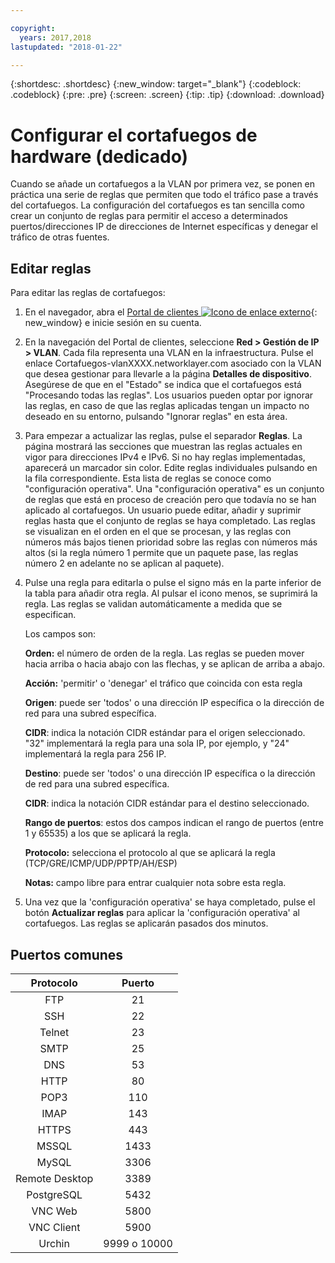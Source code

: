 ```yaml
---

copyright:
  years: 2017,2018
lastupdated: "2018-01-22"

---
```


{:shortdesc: .shortdesc}
{:new_window: target="_blank"}
{:codeblock: .codeblock}
{:pre: .pre}
{:screen: .screen}
{:tip: .tip}
{:download: .download}

# Configurar el cortafuegos de hardware (dedicado)

Cuando se añade un cortafuegos a la VLAN por primera vez, se ponen en práctica una serie de reglas que permiten que todo el tráfico pase a través del cortafuegos. La configuración del cortafuegos es tan sencilla como crear un conjunto de reglas para permitir el acceso a determinados puertos/direcciones IP de direcciones de Internet específicas y denegar el tráfico de otras fuentes.

## Editar reglas

Para editar las reglas de cortafuegos:

1. En el navegador, abra el [Portal de clientes ![Icono de enlace externo](../../icons/launch-glyph.svg "Icono ce enlace externo")](https://control.softlayer.com/){: new_window} e inicie sesión en su cuenta.
2. En la navegación del Portal de clientes, seleccione **Red > Gestión de IP > VLAN**. Cada fila representa una VLAN en la infraestructura.  Pulse el enlace Cortafuegos-vlanXXXX.networklayer.com asociado con la VLAN que desea gestionar para llevarle a la página **Detalles de dispositivo**. Asegúrese de que en el "Estado" se indica que el cortafuegos está "Procesando todas las reglas".  Los usuarios pueden optar por ignorar las reglas, en caso de que las reglas aplicadas tengan un impacto no deseado en su entorno, pulsando "Ignorar reglas" en esta área.
3. Para empezar a actualizar las reglas, pulse el separador **Reglas**. La página mostrará las secciones que muestran las reglas actuales en vigor para direcciones IPv4 e IPv6.  Si no hay reglas implementadas, aparecerá un marcador sin color.  Edite reglas individuales pulsando en la fila correspondiente.  Esta lista de reglas se conoce como "configuración operativa". Una "configuración operativa" es un conjunto de reglas que está en proceso de creación pero que todavía no se han aplicado al cortafuegos. Un usuario puede editar, añadir y suprimir reglas hasta que el conjunto de reglas se haya completado.  Las reglas se visualizan en el orden en el que se procesan, y las reglas con números más bajos tienen prioridad sobre las reglas con números más altos (si la regla número 1 permite que un paquete pase, las reglas número 2 en adelante no se aplican al paquete).
4. Pulse una regla para editarla o pulse el signo más en la parte inferior de la tabla para añadir otra regla. Al pulsar el icono menos, se suprimirá la regla. Las reglas se validan automáticamente a medida que se especifican.

    Los campos son:

    **Orden:** el número de orden de la regla. Las reglas se pueden mover hacia arriba o hacia abajo con las flechas, y se aplican de arriba a abajo.

    **Acción:** 'permitir' o 'denegar' el tráfico que coincida con esta regla

    **Origen**: puede ser 'todos' o una dirección IP específica o la dirección de red para una subred específica.

    **CIDR**: indica la notación CIDR estándar para el origen seleccionado.  "32" implementará la regla para una sola IP, por ejemplo, y "24" implementará la regla para 256 IP.

    **Destino**: puede ser 'todos' o una dirección IP específica o la dirección de red para una subred específica.

    **CIDR**: indica la notación CIDR estándar para el destino seleccionado.

    **Rango de puertos**: estos dos campos indican el rango de puertos (entre 1 y 65535) a los que se aplicará la regla.

    **Protocolo:** selecciona el protocolo al que se aplicará la regla (TCP/GRE/ICMP/UDP/PPTP/AH/ESP)

    **Notas:** campo libre para entrar cualquier nota sobre esta regla.
    
5. Una vez que la 'configuración operativa' se haya completado, pulse el botón **Actualizar reglas** para aplicar la 'configuración operativa' al cortafuegos. Las reglas se aplicarán pasados dos minutos.

## Puertos comunes

| Protocolo | Puerto |
| :-----: | :-----: |
| FTP | 21 |
| SSH | 22 |
| Telnet | 23 |
| SMTP | 25 |
| DNS | 53 |
| HTTP | 80 |
| POP3 | 110 |
| IMAP | 143 |
| HTTPS | 443 |
| MSSQL | 1433 |
| MySQL | 3306 |
| Remote Desktop | 3389 |
| PostgreSQL | 5432 |
| VNC Web | 5800 |
| VNC Client | 5900 |
| Urchin | 9999 o 10000 ||
